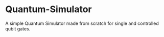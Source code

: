# Quantum-Simulator
A simple Quantum Simulator made from scratch for single and controlled qubit gates.
